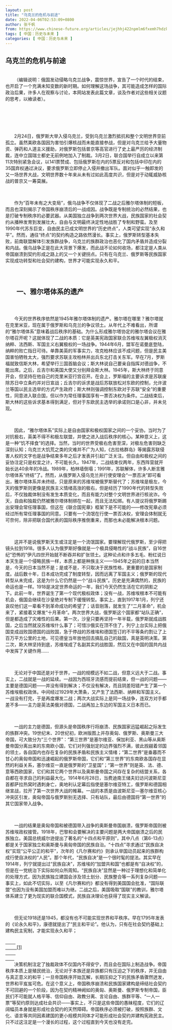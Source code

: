 ```yaml
---
layout: post
title: "乌克兰的危机与前途"
date: 2022-04-06T02:53:09+0800
author: 张千帆
from: https://www.chinese-future.org/articles/jejhhj422npmlm6fxemh7hdzk4823k
tags: [ 中国：历史与未来 ]
categories: [ 中国：历史与未来 ]
---
```


<article class="BlogItem hentry category- author- post-type-text has-categories has-comments" data-item-id="624b557a48ce7f1393a9e471" id="post-624b557a48ce7f1393a9e471">
 <h1 class="BlogItem-title" data-content-field="title">
  乌克兰的危机与前途
 </h1>
 <div class="sqs-layout sqs-grid-12 columns-12" data-layout-label="Post Body" data-type="item" data-updated-on="1649104313667" id="item-624b557a48ce7f1393a9e471">
  <div class="row sqs-row">
   <div class="col sqs-col-12 span-12">
    <div class="sqs-block html-block sqs-block-html" data-block-type="2" id="block-60bf8eeb31066e19a342">
     <div class="sqs-block-content">
      <p class="" style="white-space:pre-wrap;">
       （编辑说明：俄国发动侵略乌克兰战争，震惊世界，宣告了一个时代的结束，也开启了一个充满未知变数的新时期。如何理解这场战争，其可能造成怎样的国际政治后果，许多人在观察与讨论，本网站发表此篇文章，谈及作者对这些相关议题的思考，以飨读者）。
      </p>
      <p class="" style="white-space:pre-wrap;">
      </p>
      <p class="" style="white-space:pre-wrap;">
       2月24日，俄罗斯大举入侵乌克兰，受到乌克兰激烈抵抗和整个文明世界空前孤立。虽然美欧各国因为害怕引爆核战而未能直接参战，但是对乌克兰给予大量物资、弹药和人道主义援助，对俄罗斯包括普京等高官进行了史上最严厉的经济制裁，连中立国瑞士都史无前例地加入了制裁。3月2日，联合国举行自成立以来第11次特别紧急会议，以141票赞成、包括俄罗斯在内的5票反对和包括中印在内的35国弃权通过决议，要求俄罗斯立即停止入侵并撤出军队。面对似乎一触即发的又一场世界大战，文明世界数十年来从未有过如此高度共识，但是对于动辄威胁核战的普京又一筹莫展。
      </p>
      <p class="" style="white-space:pre-wrap;">
       作为“百年未有之大变局”，俄乌战争不仅体现了二战之后雅尔塔体制的短板，而且也深刻揭示了帝国秩序崩溃后的一战成因。战争既是专制统治的必然结果，也是打破专制秩序的必要武器。从美国独立战争到两次世界大战，民族国家的社会契约从播种发育到发展壮大，自由与文明最终决定性地战胜了专制和野蛮。及至1990年代苏东巨变，自由民主已成文明世界的“历史终点”，人类可望实现“永久和平”。然而，通往“终点”的契约构造之路依然漫长。事实上，俄罗斯转型基本失败，前南联盟解体引发族群战争，乌克兰的族群政治也恶化了国内矛盾并造成分裂和内战。俄乌战争正是在此大背景下爆发，而此战不论如何收场，都注定是人类从帝国崩溃到契约形成之路上的又一个关键拐点。只有在乌克兰、俄罗斯等民族国家实现成功转型和社会契约建构，世界才可能实现永久和平。
      </p>
      <h2 style="white-space:pre-wrap;">
       一、雅尔塔体系的遗产
      </h2>
      <p class="" style="white-space:pre-wrap;">
       今天的世界秩序依然是1945年雅尔塔体制的遗产。雅尔塔在哪里？雅尔塔就在克里米亚，现在属于俄罗斯和乌克兰的争议领土。从年代上不难看出，所谓的“雅尔塔体系”意味着战后秩序的基础。为什么形成雅尔塔协定的雅尔塔会议在雅尔塔召开呢？这就体现了二战的本质：它是英美宪政国家联合苏维埃左翼极权消灭纳粹、法西斯、军国主义右翼极权的一场战争。1944年6月，盟军在诺曼底登陆，纳粹的败亡指日可待。单靠美英的军事实力，攻克柏林应该不成问题，但是民主美国害怕牺牲太大，强烈要求苏联主攻柏林并出兵东北打击关东军。早在7月，罗斯福就致信斯大林，希望举行三国首脑会议；斯大林说自己要亲自指挥对德战争，不能出席。之后，丘吉尔和美国大使又分别拜会斯大林。1945年，斯大林终于同意开会，但坚持在他自己的克里米亚行宫召开。在会上，罗斯福的主要诉求是苏联废除苏日中立条约并对日宣战；丘吉尔的诉求是战后苏联放松对东欧的控制，允许波兰等国以民主选举的方式产生政府；斯大林则强调控制东欧对于苏联“安全”的重要性，同意进入联合国，但以作为常任理事国享有一票否决权为条件。二战结束后，斯大林的这些诉求基本得到满足，但对于东欧民主选举的承诺则口是心非，并未兑现。
      </p>
      <p class="" style="white-space:pre-wrap;">
       因此，“雅尔塔体系”实际上是自由国家和极权国家之间的一个妥协。当时为了对抗极右，英美不得不和极左联盟，并使之进入战后秩序的核心。某种意义上，这是一种“饥不择食”的选择。当然，当时的世界受极右危害至深，对极左危害则缺乏深刻认知；乌克兰大饥荒之类的灾难并不广为人知，《古拉格群岛》等揭露苏联侵害人权的文字也是战争结束多年之后才发表并引起广泛关注。但自由和极权之间的妥协注定只是权宜之计，不可能长久。1947年，二战结束仅两年，东西阵营就开始长达40余年的冷战。1989年，柏林墙倒塌；1991年，苏联解体，许多人断言雅尔塔体系“终结”了。然而，从俄罗斯入侵乌克兰并行使安理会“一票否决”即可看出，雅尔塔体系并未终结，只是原来的苏维埃被俄罗斯替代了；苏维埃是极左，今天的俄罗斯则更像是民族主义情绪高涨的极右，但是经历了1990年代的转型失败后，不仅独裁体制没有发生本质变化，而且有能力对整个文明世界进行核讹诈。今天，自由和独裁仍然被雅尔塔体制绑在一起，而且无法松绑。有人提议将俄罗斯踢出安理会常任理事国，但这在《联合国宪章》框架下是不可能的——修改宪章必须经过所有常任理事国的同意。只要有一个流氓在行使一票否决权，安理会体制就无可奈何，除非把联合国代表的国际秩序推倒重来，而那也未必能解决根本问题。
      </p>
      <p class="" style="white-space:pre-wrap;">
       这并不是说俄罗斯天生或注定是一个流氓国家。要理解现代俄罗斯，至少得把镜头拉到1918。很多人认为俄罗斯好像就是一个极具侵略性的“战斗民族”，自16世纪“恐怖的”伊凡四世开始就不断吞并和扩张领土。这种论点和许多五毛、粉红说日本天生是一个侵略民族一样，本质上都是种族主义——1945年之前的日本当然是，今天的日本当然不是；是或不是，不只取决于民族性格，更重要的是国家制度。战后数十年，日本成功完成了制度转型，因而远离了军国主义；俄罗斯的现代转型从未完成，这是为什么它仍然是一个“战斗民族”。历史是充满偶然的，民族的命运也是一样。1918是决定世界命运的一年，我们今天仍然生活在它的阴影之下。此前一年，世界诞生了第一个现代极权政体；没有一战，苏维埃根本不可能有机会，俄国会继续在沙皇绝对专制下缓慢转型。事实上，直到1917年1月，列宁还哀叹他们这一辈看不到革命成功的希望了；话音刚落，就发生了“二月革命”，机会来了，紧接着又爆发“十月革命”。两次世界大战，俄罗斯这个国家都“站队正确”，但是都造成了灾难性的后果。第一次，沙皇只要再坚持一年半载，俄罗斯就成战胜国，之后当然就没苏维埃什么事了；可惜沙俄实在顶不住了，列宁上台实际上把俄国变成战败国德国的战败国，急于停战的苏维埃和德国签订的不平等条约割让了上百万平方公里的土地，可见德皇当年放他回去搞乱自己的敌国，真是英明决策。第二次，斯大林坚持到底，苏维埃成了名副其实的战胜国，然后又在中国的国共内战中发挥了关键作用……
      </p>
      <p class="" style="white-space:pre-wrap;">
       无论对于中国还是对于世界，一战的规模远不如二战，但意义远大于二战。事实上，二战就是一战的延续。一战因为西班牙流感而提前结束，但一战的问题——主要是德国问题——并没有得到解决；不仅没有解决，而且阴差阳错产生了第一个苏维埃极权政体。中间经过1929年大萧条，又产生了法西斯、纳粹和军国主义。一战没有打完，于是再度爆发二战；两次大战实际上是同一场战争，连双方对手都差不多——主力是英法美俄对德国，二战再加上东边的军国主义日本而已。
      </p>
      <p class="" style="white-space:pre-wrap;">
       一战的主力是德国，但源头是帝国秩序行将崩溃、民族国家迅猛崛起之际发生的族群冲突。19世纪末、20世纪初，欧洲版图上并存奥匈、俄罗斯、奥斯曼三大帝国，可大致分为“三个世界”：“第三世界”是塞尔维亚、保加利亚、黑山等从奥斯曼帝国分离出来的东南欧小国，它们对列强划定的边界强烈不满，彼此觊觎着邻国的领土，各自国内也存在复杂的民族矛盾和民族主义情绪；“第二世界”是垂暮而不甘心的奥匈帝国和迅速崛起的俄罗斯帝国，它们和“第三世界”的东南欧各国存在显然的利益关系，塞尔维亚一直是俄罗斯的“卫星国”；“第一世界”则是英、法、德、意等西欧国家，它们和其它两个世界以及奥斯曼帝国之间存在复杂的结盟关系，各自都在寻求自己的利益最大化。1914年6月28日，当费迪南王储夫妇访问波斯尼亚首都萨拉热窝时遇刺身亡，奥地利认定幕后指使是塞尔维亚特工，俄罗斯和德国相继宣战，拉开了第一次世界大战的帷幕。一战的本质是由波斯尼亚—塞尔维亚核心冲突区引发，奥匈帝国与俄罗斯别无选择、只有站队，最后由德国将“第一世界”的其它国家带入战争。
      </p>
      <p class="" style="white-space:pre-wrap;">
       一战的结果是奥匈帝国和被德国带入战争的奥斯曼帝国崩溃，俄罗斯帝国则被苏维埃政权接管。1918年，巴黎和会要解决的主要问题是两大帝国崩溃之后的民族独立。美国总统威尔逊提出了著名的“十四点和平原则”，其中八点（第6-13点）都是关于国家独立和奥斯曼与奥匈帝国的民族自治。“十四点”寻求通过“民族自决权”实现“公平公正的和平”，次年的《凡尔赛和约》则承认举国动员起来的族群构成行使自决权的“人民”。那个年代，“民族自决”是一个很时髦的提法。其实早在1914年，列宁就提出过“民族自决”，苏维埃的“加盟共和国”也都是有“自决权”的，但是在一党统治下实际如何众所周知。“民族自决”显然是一种过于理想化和简单化的处理方式，因为民族独立建国会涉及领土划分、民族整合等一系列复杂问题——事实上，如此不切实际，以至《凡尔赛和约》都没有得到美国国会批准，“国际联盟”也因为没有美国加盟而难以为继。二战之后，美国吸取“国联”的教训，雅尔塔体系建立了更为现实的联合国模式，民族自决理论也获得了现实主义解读。
      </p>
      <p class="" style="white-space:pre-wrap;">
       但无论1918还是1945，都没有也不可能实现世界和平秩序。早在1795年发表的《论永久和平》，康德就提出了“民主和平论”。他认为，只有在社会契约基础上建构民主宪制，才能实现永久和平；
       <a href="applewebdata://FC67750D-EA5F-4D7A-8B60-0C7F94F0224C#_edn1" title="">
        <span style="text-decoration:underline">
         [1]
        </span>
       </a>
       决策机制注定了独裁政体不仅国内不得安宁，而且会在国际上制造战争。帝国秩序本质上是殖民统治，无论对于本族还是异族都只有压迫之下的秩序，并无自由与真正意义的和平；一旦帝国秩序开始瓦解，长期压抑之下的民族矛盾骤然迸发，世界和平岌岌可危。在这个意义上，帝国秩序崩溃和民族国家建构是缔结社会契约不可回避的一个阶段，因为在契约精神阙如的奥匈、奥斯曼、俄罗斯专制帝国，臣民们不可能就人格平等、信仰自由、政教分离、言论自由、族群平等、“一人一票”等契约原则达成社会共识——事实上，不只是这些帝国的愚昧程度，它们的辽阔幅员本身就是形成社会契约的天然障碍。帝国秩序必须被打破，按照族群、文化、语言等共同因素建国的更小规模共同体才可能形成社会契约并建构宪政民主。只不过这注定是一个漫长的过程，这个过程直到今天也没有走完。
      </p>
      <p class="" data-rte-preserve-empty="true" style="white-space:pre-wrap;">
      </p>
     </div>
    </div>
    <div class="sqs-block image-block sqs-block-image" data-block-type="5" id="block-yui_3_17_2_1_1649104315597_5238">
     <div class="sqs-block-content">
      <figure class="sqs-block-image-figure image-block-outer-wrapper image-block-v2 design-layout-card combination-animation-fade-in individual-animation-none individual-text-animation-none image-position-left" data-scrolled="" data-test="image-block-v2-outer-wrapper">
       <div class="intrinsic">
        <div class="image-inset" data-animation-override="" data-animation-role="image" data-description="">
         <div class="sqs-image-shape-container-element content-fit" style="
              position: relative;
              overflow: hidden;
              
            ">
          <noscript>
           <img alt=" - " class="sqs-image-min-height" loading="lazy" src="https://images.squarespace-cdn.com/content/v1/5e2c3a0c75846470621e0e46/03787a4f-37a1-41f5-9632-ebca50ce9ea3/Capture+d%E2%80%99%C3%A9cran+2022-04-04+%C3%A0+22.36.36.png"/>
          </noscript>
          <img alt="" class="sqs-image-min-height" data-image="https://images.squarespace-cdn.com/content/v1/5e2c3a0c75846470621e0e46/03787a4f-37a1-41f5-9632-ebca50ce9ea3/Capture+d%E2%80%99%C3%A9cran+2022-04-04+%C3%A0+22.36.36.png" data-image-dimensions="1130x746" data-image-focal-point="0.5,0.5" data-src="https://images.squarespace-cdn.com/content/v1/5e2c3a0c75846470621e0e46/03787a4f-37a1-41f5-9632-ebca50ce9ea3/Capture+d%E2%80%99%C3%A9cran+2022-04-04+%C3%A0+22.36.36.png" loading="lazy"/>
          <div class="image-overlay" style="overflow: hidden;">
          </div>
         </div>
        </div>
       </div>
      </figure>
     </div>
    </div>
    <div class="sqs-block html-block sqs-block-html" data-block-type="2" id="block-yui_3_17_2_1_1649104315597_5655">
     <div class="sqs-block-content">
      <p class="" style="white-space:pre-wrap;">
       <br/>
      </p>
      <p class="" style="white-space:pre-wrap;">
      </p>
      <p class="" style="white-space:pre-wrap;">
       再往前看，契约立国的第一个国家是美国。1776年，美国革命打响了摧毁帝国秩序的第一枪，并沿着契约政治之路相对成功地建构了第一个现代民主国家。两个多世纪以来，美国总体上实现了国内和平。但美国立宪者并非无懈可击，他们遗留下来的奴隶制造成了伤亡惨重的南北内战，并至今困扰着美国社会。到1918年，美国为首的宪政民主力量打败了德意志帝国，但是整个世界的宪政民主国家寥寥无几。二战的主要贡献不在于它建立了联合国为标志的战后国际秩序，而在于它是自由民主战胜极权专制的决定性证明。即便到1950年代，世界上自由国家的数量仍然不敌威权国家。之后“冷战”四十年，自由体制之于专制体制的优越性不断扩大，直到柏林墙再也阻挡不了人民对自由的向往。苏联和东欧阵营解体诞生了一批民主转型国家，自由政体的数量第一次超过了威权政体，宪政民主成为众望所归、不可阻挡的世界趋势。1992年，福山在发表《历史的终结》时不免乐观了一点，但是自由民主作为人类历史的终极目标已成不争的世界共识。
      </p>
      <p class="" style="white-space:pre-wrap;">
       当然，通往“历史终结”之路依然漫长。俄罗斯和中东欧等国的契约建构并不顺利，多数国家在经历短暂转型之后走了独裁专制的回头路。尤其在历史上族群冲突激烈的地方，族群之间很难形成相互尊重的社会契约，族群政治极易产生族群利益冲突和政治激化。事实上，1990年代初前南斯拉夫解体后，就在一战爆发的地方，还爆发过塞尔维亚对波斯尼亚等族群骇人听闻的种族清洗，只是在北约介入后才终止战争。俄乌战争的本质极其类似，其成因不只在于俄罗斯仍旧是一个威权帝国，而且也在于乌克兰内部俄乌两族的契约建构失败。
      </p>
      <h2 style="white-space:pre-wrap;">
       二、民族国家迷思与俄乌冲突渊源
      </h2>
      <p class="" style="white-space:pre-wrap;">
       众所周知，俄乌文化同宗同源，都属于东斯拉夫文化。历史上先有基辅罗斯，然后才有俄罗斯。13世纪，基辅遭遇蒙古人洗劫后，古罗斯人逐渐分化为大俄罗斯、小俄罗斯（乌克兰）和白俄罗斯三个支系，莫斯科取代基辅成为汇聚统一东北罗斯的中心。按想象，大小俄罗斯犹如兄弟一家，不应该有什么过节。但想象归想象，历史归历史，现实归现实；按照“远交近攻”的专制逻辑，越是近邻越容易发生战争。历史上，乌克兰和邻国波兰、俄罗斯都发生过严重的边界冲突。首先，乌克兰和波兰的宗教信仰不同；乌克兰信东正教，波兰信天主教并积极推动天主教化运动，导致波乌之间冲突不断，并把俄罗斯卷进来。1654年，乌克兰为了抗议波兰的天主教化运动，哥萨克领袖和俄罗斯签约，商请沙皇统治，东乌克兰和俄罗斯正式合并。17世纪末，叶卡捷琳娜二世和奥地利、普鲁士三次瓜分波兰，乌克兰和白俄罗斯统统归并俄罗斯统治。两次大战，乌克兰和波兰又成为德俄较劲的战场，伤亡惨重。更不幸的是，这两个不幸的民族之间也常发生相互残杀。
      </p>
      <p class="" style="white-space:pre-wrap;">
       1918年3月，急着退出一战的苏维埃和德国签约，苏联让出大片东欧领土，包括绝大部分乌克兰。哪想到命运捉弄人，9月德国战败，条约作废，德国陆续撤出所占领土。一战结束，奥匈帝国战败解体，奥地利皇帝发布敕令，让帝国境内的民族各奔前程，波兰和乌克兰之间的族群争斗和残杀从此开始。两国之间的东加利西亚（或西乌克兰）原是帝国最大的行政区，乌克兰人在农村占多数，中心城市伦贝格及其周边则是波兰人占多数。乌克兰国民议会要把东加利西亚设为一个独立国家，伦贝格市议会则决定归属波兰。11月初，乌克兰军队首先袭击了波兰东部并占领城市，双方随后发生激战。最后波兰略胜一筹，这片争议地区划归波兰管辖。历时不到一年的波乌战争本身伤亡有限，战死2500人，但乌波之间从此结下了种族仇恨，为更大规模的仇杀埋下种子。
      </p>
      <p class="" style="white-space:pre-wrap;">
       二战期间，德国占领了波兰和乌克兰，乌克兰和西乌克兰又被统一于德国控制之下。1941年，乌克兰国民组织(OUN)宣布独立，遭到纳粹镇压；之后成立“乌克兰党军”(UPA)，先后抗击纳粹、苏联和波兰，为乌克兰独立或自治而战。1943年7-8月，乌克兰国民组织为了防止战后波兰再度控制西乌克兰，先发制人对这一地区实施种族清洗，制造了“沃里尼亚惨案”。有一部电影中文名为“沃伦”(Volhynia)，描述了乌波两族之间相互仇杀和普通平民死里逃生的惊心动魄故事。1944年，苏联介入后实行族群大迁徙，要求波兰政府将波兰境内的乌克兰人遣送苏联，苏联则遣送乌克兰境内的波兰人。这是一个双方都很残酷的过程，波兰人猎杀境内的乌克兰人，乌克兰国民组织也屠杀了大量波兰人。乌克兰党军同时在苏联和波兰境内作战，保护乌克兰人不被遣送。据统计，1945-47年的波乌战争战死2.2万，大约5-10万乌克兰和波兰人丧生；至少32万乌克兰人和80万波兰人被遣送，多达150万人被迫背井离乡。现在的西乌克兰基本上清除了波兰少数族群，波兰东南部则清除了乌克兰少数族群。
       <a href="applewebdata://FC67750D-EA5F-4D7A-8B60-0C7F94F0224C#_edn2" title="">
        <span style="text-decoration:underline">
         [2]
        </span>
       </a>
      </p>
      <p class="" style="white-space:pre-wrap;">
       乌克兰和中国一样，二战结束并不等于和平，而是从外战直接转为内战。二战中，“乌克兰国民组织”领导乌克兰党军抗击纳粹。1945-47年，乌克兰继续内战，乌克兰党军转而抗击波兰和苏军侵略，大约3.5万苏军战死。内战造成乌克兰8.2万人战死，3万平民死亡。乌克兰国民组织的目标是按纳粹路线，建立乌克兰单一民族国家，其领土包括部分俄罗斯、白俄罗斯和波兰。为了得到战备和训练，乌克兰党军二战期间曾协助纳粹屠杀犹太人。
      </p>
      <p class="" style="white-space:pre-wrap;">
       普京以“去纳粹化”作为入侵乌克兰的一个借口，故意混淆了二战期间乌克兰国民组织的纳粹化倾向和今天乌克兰某些对俄族不利的文化政策。东南部不少俄族人确实认为中西部乌克兰人仍有“纳粹”倾向，甚至怀疑“乌克兰化”运动是要对俄族实施文化意义上的“种族灭绝”。实际上，乌克兰没有理由把自己和纳粹勾连在一起；只是在历史上，为了抗击苏联侵略，利用了苏德对立关系和纳粹德国的军事资源。但作为一种动员国民的意识形态资源，乌克兰的单一民族主义和纳粹种族主义确有似曾相识之处；其宗旨在于保卫主权独立和领土完整，指向则是针对具体的入侵者——苏联侵略时反苏（连带犹太人），纳粹侵略也反德。2014年克里米亚事件之后，一些民族主义者建立了准军事组织“亚速营”；虽然其创始人是新纳粹成员，组织成员也有一定比例（据其自称10-20%）的新纳粹分子，但成员构成是多元的，甚至包括犹太人，多半成员讲乌克兰俄语。当然，保家卫国打急了，也难免会诉诸一些过激措施，譬如今年3月，顿涅茨克地区的亲俄政权指控亚速营轰炸平民设施；一段亚速营制作的视频展示战士把子弹抹上猪油，准备射向来自车臣的穆斯林入侵者，但这些都和“纳粹化”没有什么关系。
      </p>
      <p class="" style="white-space:pre-wrap;">
       无论乌波大迁徙还是乌克兰“单一民族”计划，都是一战的遗产。威尔逊、列宁的“民族自决”首先不切实际，并未能按此原则重构当时的战后秩序；譬如苏德台地区的多数居民是德意志族，却因为捷克斯洛伐克在巴黎和会的强硬要求而被划归捷克，从而成为纳粹1938年兼并该地区的借口，助长了纳粹扩张领土并发动二战的野心。更重要的是，所谓的“民族自决权”还造成对“民族”概念的曲解和单一“民族国家”的迷思。这个概念本来是针对帝国殖民统治，基调是民主自决自治，但是经过概念偷换之后，“民族”和“族群”混同在一起，变成“族群民族主义”(ethnic nationalism)或索性“族群国家主义”，宣扬以族群、文化或语言划定国界并区分“敌我”，好像一个国家对应着某个单一“民族”——其实就是族群；这片土地自古以来就是属于“我们”的，“外来者”就是入侵者，“非我族类”即可赶尽杀绝。如果“民族国家”蜕变为“族群国家主义”，那么它就不仅成了纳粹主义种族清洗乃至种族灭绝的借口，而且也把乌克兰、俄罗斯、黎巴嫩、卢旺达等遍布世界各地的多族群国家推向分裂和内战。
      </p>
      <p class="" style="white-space:pre-wrap;">
       种族清洗的始作俑者是1923年确立土耳其边界的《洛桑条约》。在此之前，希腊与土耳其已签订人口交换公约，命令人口“强制性交换”，“在没有得到土耳其或希腊政府的各自授权下绝不允许返回居住。”结果造成奥斯曼境内的120万希腊东正教徒被赶到希腊，40万希腊境内的穆斯林则被赶到土耳其东部。洛桑体制确立的人口转移原则为20世纪的大规模种族清洗树立了先例：1944年，斯大林驱逐克里米亚鞑靼人、车臣人和切尔克斯穆斯林；二战后，捷克斯洛伐克、匈牙利、波兰和罗马尼亚驱逐大量德国侨民；1948年以巴分治，大量阿拉伯人从以色列出走；1967年中东战争之后，大量犹太人被迫离开阿拉伯国家，超过50万犹太人、基督徒和阿拉伯穆斯林背井离乡，巴格达一度繁荣昌盛的犹太人社区几乎归零；1975年开始长达15年的黎巴嫩内战，超过百万居民被迫离开自己的家园；1989年，保加利亚驱逐土耳其穆斯林；1994年，亚美尼亚清洗阿塞拜疆穆斯林，前南斯拉夫解体后也发生了大规模战争和种族清洗……遗憾的是，尽管历史上产生了巨大危害，洛桑原则的影响一直延续至今并仍然贻害无穷。
      </p>
      <p class="" style="white-space:pre-wrap;">
       这次俄乌战争中，唯一令人欣慰的是波兰对乌克兰勇敢地伸出友谊之手并给予关键援助，表明两族的历史恩怨已经翻篇，波乌关系自转型后已得到实质性改善。这也验证了康德的“民主和平论”。虽然波乌两国的民主转型都不算顺利，原来领先东欧的波兰也有走向民粹集权的趋势，但是两国政府都有一定的民意基础；“沃里尼亚惨案”过去近80年，本来就饱受德、俄强邻欺压的两个小族实在没有必要再相互迫害，而是要团结互保并加入世界文明大家庭。只有在国内巩固民主、在国际扩大社会契约的范围，世界和平才能得到可靠保障。
      </p>
      <p class="" style="white-space:pre-wrap;">
       对于乌克兰这样的多族群国家而言，契约建构的最大障碍正是克服“民族国家”迷思。两次大战及其形成的国际秩序下发生的大小战争表明，“民族国家”概念出了大问题。在现代世界，任何有点规模的国家几乎都是多族群国家，只是族群多少而已，根本不可能是单族群国家。如果族群之间不能互相尊重、平等对待，尤其是如果国家本身不能“一碗水端平”，厚此薄彼、歧视弱小族群，那么必然会产生仇恨甚至酿成战争。这样的“国家”只能打引号，因为它违背了建立国家的“初心”，不仅没有带来和平与文明，反而人为制造矛盾、仇恨与纷争。一个正当的国家必须建立在社会契约基础上，而多族群国家最重要的契约就是族群平等契约：族群之间互尊互信，国家首先要平等保护不同族群的基本权利，千万不能成为相互歧视和迫害的工具。
      </p>
      <p class="" style="white-space:pre-wrap;">
       对于历史上族群积怨颇深、“深度分裂”的转型国家，这一点却不容易做到。这是因为所谓“国家”是由具体的人构成的，而任何人都是带有族群、文化、语言身份的，因而很难避免“身份政治”。身份政治有赢家、有输家，民主政治是多数主义政治；弱小族群不仅往往是输家，而且会一直输、看不到头，“民主”反而成了扼在他们脖子的枷锁。这样的“国家”对于他们来说是纯粹的伤害，因而很自然诉诸独立建国。这边要独、那边不让独，内战就打起来了……
      </p>
      <p class="" style="white-space:pre-wrap;">
       这就是乌克兰内战的实质，至少部分实质——俄罗斯的压力和挑衅自然也是重要的，但外因毕竟要通过内因发生作用。对于乌克兰这样主要由乌俄两大族构成、乌族占人口绝对优势的国家，俄族的语言文化等基本权利能否受到可靠保护？乌族占多数的议会会不会通过歧视俄族的立法？乌族法官能否保持公正中立，依法处理两族纠纷？诸如此类的问题每天都在考验着乌克兰。1990年代独立之初，乌克兰基本上经受了考验，但是身份政治慢慢渗透进来；2014年，危机终于爆发了。
      </p>
      <h2 style="white-space:pre-wrap;">
       三、契约构造的失败
      </h2>
      <p class="" style="white-space:pre-wrap;">
       先看一下乌克兰的人口分布大致情况。在这个总人口近4400万的国家，乌克兰族占77.8%，俄罗斯族占17.3%。然而，在语言文化上，二者更为接近，俄语甚至占优，因为部分乌族以俄语为偏好，因而俄罗斯语群的人数占了55%之多，乌克兰语群仅占40%。
       <a href="applewebdata://FC67750D-EA5F-4D7A-8B60-0C7F94F0224C#_edn3" title="">
        <span style="text-decoration:underline">
         [3]
        </span>
       </a>
       除了克里米亚之外，乌族在各地人口都有过半优势。俄族人口在东南部占二到四成，顿涅斯克和卢甘斯克的俄族人口比例近45%，而俄语使用率则高达七成。
       <a href="applewebdata://FC67750D-EA5F-4D7A-8B60-0C7F94F0224C#_edn4" title="">
        <span style="text-decoration:underline">
         [4]
        </span>
       </a>
       然而，就在这么一个俄乌文化水乳交融的民族，语言权成了族群政治斗争的风向标；族群构成更是乌克兰的断层线，东进还是西进、亲俄还是亲欧成了两种命运、两种归属、非此即彼的选择，不断撕裂着乌克兰。
      </p>
      <p class="" style="white-space:pre-wrap;">
       但乌克兰不是没有过机会。1991年苏联解体，乌克兰和其它加盟成员国纷纷选择脱离俄罗斯并独立建国。12月独立公投，乌克兰开局不错。在所有24个省、2个特别市以及克里米亚，独立选项均达到过半数支持，连俄族人口占60%的克里米亚都有54%支持独立，在全乌克兰的总支持率更是高达90.3%，可见独立并共同建国是俄乌两族的广泛共识。独立之初，主要政治领袖都强调“乌克兰是各民族的乌克兰”，而不只是乌克兰人的乌克兰。第一任总统克拉夫丘克获得61.6%的高支持率当选，可见也得到了乌俄两个族群的拥护。1994-2005年，继任库奇马连任两届总统；他坚持务实的经济改革路线，在欧俄之间维持等距外交。在此期间，无论对内对外，乌克兰社会似乎都相安无事。1994年公投，乌克兰确立了俄语在全国第二官方语言的地位；1997年，俄乌两国签约，允许黑海舰队在克里米亚驻扎20年，换取廉价天然气。无论是两国还是国内两族，俄乌关系都显得十分融洽。
      </p>
      <p class="" style="white-space:pre-wrap;">
       然而，表面的统一掩盖了内部的分层。在俄族聚居的乌克兰东南部，经济收入、都市化和教育程度都比乌族更好，地区发展不平衡很容易产生政治裂痕。事实上，由于经济困难和族群关系紧张等原因，独立仅两年之后，1993年支持独立的比例已不足47%，
       <a href="applewebdata://FC67750D-EA5F-4D7A-8B60-0C7F94F0224C#_edn5" title="">
        <span style="text-decoration:underline">
         [5]
        </span>
       </a>
       说明内部裂痕已经产生，不少东南部俄族人后悔当初没有选择和俄罗斯在一起。另外，不尊重地方自治等人为因素也恶化了族群关系。1995年3月，乌克兰秘密警察对克里米亚总统梅斯科夫不满，竟直接将其解职。1998年，库奇马总统大力打击半岛的犯罪团伙。这些措施都在某种程度上削弱了克里米亚的地方自治。
       <a href="applewebdata://FC67750D-EA5F-4D7A-8B60-0C7F94F0224C#_edn6" title="">
        <span style="text-decoration:underline">
         [6]
        </span>
       </a>
       同时，克里米亚领袖也不善待当地的少数族群。1990年代初，大量鞑靼穆斯林迁移回到克里米亚，并一度怀疑克里米亚的地方自治会损害他们的自主权。但是总的来说，这些都不算不可补救的大事。克里米亚的自治权得到了宪法肯定，而对鞑靼人的政治权利保护则打消了他们对克里米亚自治的顾虑。1994年，在98席克里米亚议会中，鞑靼穆斯林占了14席。1996年，克里米亚获得了制定新宪法的机会，并于两年后再度修改。新宪法规定，涉及半岛的边界争议由公投决定，克里米亚有了自己的国旗、国歌、国徽，俄语和鞑靼语的地位也受到保障。
      </p>
      <p class="" style="white-space:pre-wrap;">
       尽管如此，乌克兰族群冲突还是在语言等问题上爆发出来。独立以来，俄乌两族在民族认同和语言文化上一直存在分歧。以俄族为主的东斯拉夫民族主义认为，俄乌同属于东斯拉夫民族，反对人为的民族分裂，也反对将“次等”的乌克兰语作为国语。乌族则致力于乌克兰文化的传播推广，并通过国语认定实现国家的“乌克兰化”。1996年宪法将乌语确立为唯一的国家语言，可被视为“乌克兰化”最大的制度性进展。宪法第10条规定，乌克兰语是国语，国家保证乌语在乌全境“一切社会生活领域的全面发展和运行”。在某种意义上，乌语国家化可被视为宪法层次上的族群政治。虽然宪法并没有排斥其它语言，而是保障俄语等其它语言的“自由发展、使用和保护”，但作为“国语”的乌语和俄语等其它语言的不同法律地位仍然成为恶化族群政治的由头。
      </p>
      <p class="" style="white-space:pre-wrap;">
       族群政治的裂痕首次公开出现在2004-05年总统大选。从此之后，乌克兰不论谁做总统都走族群路线；内政外交非东即西，不是亲俄就是亲欧，明显的族群偏向造成政治极化愈演愈烈。2004年11月，亚努科维奇险胜尤先科，却因选举舞弊引发“橙色革命”；第二轮重新投票，尤先科胜出。“橙色革命”无疑是民主政治的胜利，“颜色革命”从此也成为转型国家深化民主的标志性事件。但从事后看，这次“革命”是乌克兰东西政治从竞争走向决裂的开端。如果尤先科代表的是中西部的“亲欧派”，那么出身俄族的亚努科维奇显然是代表东南部的“亲俄派”。后者是1997年成立的“地区党”推出的候选人，主要诉求是捍卫俄族及俄语权利。虽然亚氏选举舞弊是普遍认定的事实，东南部无话可说，但对于许多俄族人来说，如此方式的政治失败不啻是一次族群羞辱；他们不会善罢甘休，而是会加强政治动员一雪前耻。事实上，地区党2004年已经显示出相当的实力。随着尤先科的政策失误和政治失势，他们的机会很快就来了。
      </p>
      <p class="" style="white-space:pre-wrap;">
       2010年2月，亚努科维奇险胜前总理季莫申科当选总统。当选仅一周，亚努科维奇就访问欧盟总部，承诺将延续之前加入欧盟的政策大方向；但紧接着，他又访问莫斯科，获得250亿美元贷款，并决定俄海军基地于2017年到期后再续租25年。这种“脚踏两只船”的平衡政策似乎比较明智，没有引起什么政治抗议。2012年，地区党赢得185个议席，成为国会最大党。既然地区党执政，就要推行有利于俄族的政策，提高俄语的法律地位。议会改选后，亚努科维奇即通过《国家语言政策基本法》，赋予少数族群适用“地方语言”的权利；只要特定行政区内少数族群人口超过10%，即可允许在学校、法庭等政府机构使用地方语言。
       <a href="applewebdata://FC67750D-EA5F-4D7A-8B60-0C7F94F0224C#_edn7" title="">
        <span style="text-decoration:underline">
         [7]
        </span>
       </a>
       这些措施也没有引起中西部亲欧派的抗议。事实上，乌克兰与欧盟已经商定于2013年11月签署自由贸易协定。亚努科维奇还督促议会通过法律，使乌克兰在选举、司法等方面达到欧盟要求。
      </p>
      <p class="" style="white-space:pre-wrap;">
       正在这个当口，发生了决定性的变化。俄罗斯将乌克兰入欧的举动视为针对自己的“贸易战”，乌克兰在欧盟和俄罗斯主导的“关税同盟”之间只能二选一。来自外部的压力将乌克兰分为亲欧与亲俄两派，中西部和东南部的民意选择明显不同。2013年11月，在俄罗斯的压力下，亚努科维奇和地区党主导的议会一改亲欧路线，中止和欧盟签署自由贸易协议，引发了基辅等全国各大城市的“亲欧示威运动”(Euromaidan)。这一“西退东进”决定背叛了众多西部人的预期，立即造成大规模抗议和暴乱。亚氏一度作出让步，提出让内阁总辞，但反对派仍然坚持乌克兰必须与欧盟而非俄罗斯加强关系，并要求亚氏下台。亚氏颁布新法，禁止几乎一切形式的抗议活动，结果激起更大民愤。2014年2月，警方与民众冲突升级，造成100多人丧生。亚努科维奇不得不弃职逃亡，议会则通过表决“罢免”了总统，但不少东南部议员被排除在外。亚氏逃亡后似乎众叛亲离，甚至被地区党开除党籍，地区党的影响一落千丈。但俄族政治失败意味着“体制内”路线走到了头，剩下只有“体制外”路线——分裂出走。
      </p>
      <p class="" style="white-space:pre-wrap;">
       早在2012年，俄族占人口近60%的克里米亚即决定于2014年5月举行独立公投；发生“亲欧示威运动”之后，新上任的当地领导人将公投提前至3月。大规模亲欧派抗议早已引起克里姆林宫的关注，未佩戴徽章的俄罗斯特种兵占领了克里米亚议会和市政大厅。在俄军干预下，克里米亚政府宣称独立提案获得近97%的支持。虽然独立地位从未受到国际承认，克里米亚独立鼓舞了顿巴斯地区的独立运动。俄族占相当比例的东南部城市纷纷效仿，顿涅斯克和卢甘斯克爆发了两族民众的街头冲突。俄罗斯则在乌克兰边境陈兵4万“演习”，遭到西方的抗议和制裁。4月初，亲俄派占领顿涅斯克行政大楼和卢甘斯克安全部门大楼，各自宣布成立“人民共和国”，和前来阻止的乌克兰国民卫队发生冲突，并迅速演变为内战。
      </p>
      <p class="" style="white-space:pre-wrap;">
       2014年6月，独立商人波罗申科当选总统，立即与各方和谈，但局势仍在恶化。7月17日，在一片乱象之中，俄族民兵用火箭筒击中了马航班机，造成近300人死亡。乌克兰内战造成至少1000人战死，上万人遭杀害。在国内安全遭遇严重危机之际，波罗申科请求美国带头考虑将乌克兰吸收成为和澳大利亚与以色列类似的“非北约主要盟友”；普京立即认定这是针对俄罗斯的敌意，并称他不会允许在俄罗斯发生“颜色革命”。
       <a href="applewebdata://FC67750D-EA5F-4D7A-8B60-0C7F94F0224C#_edn8" title="">
        <span style="text-decoration:underline">
         [8]
        </span>
       </a>
       <a href="applewebdata://FC67750D-EA5F-4D7A-8B60-0C7F94F0224C#_edn9" title="">
        <span style="text-decoration:underline">
         [9]
        </span>
       </a>
       9月，冲突双方终于在明斯克签订停火协议；顿涅茨克和卢甘斯克放弃独立诉求，乌克兰政府则承诺推进中央放权和扩大地方自主权的宪法改革。次年2月，乌克兰和俄罗斯、德国、法国代表签订《新明斯克协议》，落实全面停火的一系列具体措施。即便如此，乌东地区亲俄派民兵和政府军一直冲突不断。
      </p>
      <p class="" style="white-space:pre-wrap;">
       波罗申科总统上台后，扭转了亚努科维奇执政期间通过的俄族与俄语保护政策，并加速向欧盟和北约靠拢。事实上，亚氏一倒台，乌克兰议会就出现了废除语言法的提案。2014年12月，议会通过了总统提交的放弃不结盟地位法案。2019年2月，议会通过宪法修正案，将乌克兰加入北约和欧盟作为战略目标写入宪法。修改后的序言称，修宪是为了“确定乌克兰人民欧洲身份……的不可逆转性”；第85、102、116条增加了“乌克兰加入欧盟和北约战略方针”的字眼，且总统就是实现这一方针的“担保人”。4月，乌克兰议会通过《关于确保乌克兰语作为国家语言运作的法律》，同时为了回应联合国对此表达的担忧，要求内阁次年向议会提交保护少数民族权利的法律草案。
       <a href="applewebdata://FC67750D-EA5F-4D7A-8B60-0C7F94F0224C#_edn10" title="">
        <span style="text-decoration:underline">
         [10]
        </span>
       </a>
       但截至俄罗斯大军开进乌克兰之际，这部法律仍未成型。
      </p>
      <p class="" style="white-space:pre-wrap;">
       从2004年的“橙色革命”到2014年的“亲欧示威”、克里米亚公投和乌东内战，乌克兰局势的恶化令人始料未及。短短十年，原本统一的国家就出现了难以愈合的裂痕。2014年事件有点像1860年美国总统大选，林肯当选破灭了南方奴隶主通过联邦政治保护奴隶制的幻想，直接触发了南方脱离联邦宣言和紧接着的南北内战。亚努科维奇“西退东进”和镇压措施确实不得人心，但是议会对他的“弹劾”程序也不乏争议，而他的下台流亡使东南部的俄族群体看不到政治出路，独立成了唯一的选择，乌克兰从此走上东西分裂与内战的不归路。然而，乌克兰和150年前的美国面临的选择毕竟是本质不同的。如果说扩大奴隶制是北方不能接受的道德底线，俄族争取俄语地位似乎并不过分，亲欧与亲俄也不是水火不容、非此即彼的两难选择，亚努科维奇就曾尝试在欧俄之间搞平衡。当然，最后俄罗斯因素发挥了直接影响，来自普京的压力促使亚氏弃欧亲俄，进而促发了亲俄派抗议和东南部分裂，但是俗话说，“苍蝇不叮无缝的蛋”，正是乌克兰国内的族群矛盾使俄罗斯有可乘之机。如果俄乌两族能够相互尊重，尤其是人数总体占优的乌族能更多照顾俄族等少数族群的基本利益，不要那么急切地推行“乌克兰化”，那么结果或许有所不同。
      </p>
      <p class="" style="white-space:pre-wrap;">
       这么说有点“马后炮”，但不能不问的是，乌克兰自身能否做得更好？事实上，这个问题没有也不会过时。不论俄乌战争最后如何收场，乌克兰能否留住克里米亚和顿巴斯，乌克兰、顿巴斯、克里米亚都将在地理上继续存在。即便分裂得很彻底，甚至发生类似1930年代的种族清洗，乌克兰境内仍然会有俄族人，就和顿巴斯境内会有乌族人一样；俄乌两族或任何不同族群如何相处，仍然是一个问题——一个关系战争与和平、分裂与统一的大问题。
      </p>
      <h2 style="white-space:pre-wrap;">
       四、族群政治的陷阱
      </h2>
      <p class="" style="white-space:pre-wrap;">
       对于历史积怨颇深的乌俄两族来说，改善族群关系说起来容易做起来难。首先，族群关系和转型政治相互影响，形成了一对死结：不成熟的民主政治很容易诉诸族群身份，而族群身份政治化只能恶化民主政治的质量。其次，加上俄罗斯这个外部因素，远离族群政治更难。即使不考虑俄罗斯本身的地缘政治影响和历史上不断的扩张冲突，乌克兰国内的乌族也会不断感受到乌克兰文化面临的威胁，俄族则自恃有同族的强邻撑腰而不愿妥协，甚至在日常政治中以脱离为要挟。最后，乌克兰的半总统制宪法设计本身也加剧了“胜者通吃”倾向，不利于两族和平共治。
      </p>
      <p class="" style="white-space:pre-wrap;">
       首先，传统威权政治多为家族政治，而族群本质上就是一种扩大化的家族血缘关系，族群政治其实就是家族政治的扩大版。威权统治会产生历史包袱，即便民主转型之后也未必能够甩掉，而威权统治的延续会加剧国内族群分裂和政治极化。因此，有人提出了“族群裙带主义”概念——一个扩大版的“一人得道，鸡犬升天”：某个族群领袖当选国家领导人，会用国家利益在自己的族群内部分赃，譬如在本族内分配公职或商业机会，以锁定族人对自己的政治支持。
       <a href="applewebdata://FC67750D-EA5F-4D7A-8B60-0C7F94F0224C#_edn11" title="">
        <span style="text-decoration:underline">
         [11]
        </span>
       </a>
       这种做法无疑会加剧族群争斗和政治极化，各方都会为了赤裸裸的直接利益进行无底线的政治夺权。其次，对于解体的前苏联和前南斯拉夫来说，这种“族群裙带关系”会产生国界溢出效应，从而进一步加剧国内族群政治的极化，甚至闹到独立和内战的地步。1990年代，塞尔维亚之所以入侵波斯尼亚与克罗地亚，理由是为了保护这些地方的塞族；俄罗斯出兵格鲁吉亚、克里米亚、顿巴斯的逻辑如出一辙，至少公开的理由是为了“保护”当地的俄族利益。
       <a href="applewebdata://FC67750D-EA5F-4D7A-8B60-0C7F94F0224C#_edn12" title="">
        <span style="text-decoration:underline">
         [12]
        </span>
       </a>
       只是在俄罗斯入侵的威胁面前，乌克兰国内的俄族无疑成了“乌奸”、“带路党”，俄乌两族怎么还可能和平相处呢？
      </p>
      <p class="" style="white-space:pre-wrap;">
       作为发展中的转型国家，乌克兰的经济腐败和裙带关系一直相当严重；不同族群之间缺乏互信，政府没有正当性和公信力可言，“族群裙带主义”成了不同族群共同预期的常态。不论是乌族还是俄族，乌克兰政客都喜欢搬弄族群是非，用以掩盖其腐败、无能和政策失败。2014年，俄族出身的总统亚努科维奇接受俄罗斯250亿美金援助，却抵制“西进”靠拢欧盟，引发亲欧派大规模抗议，之后克里米亚和顿巴斯地区更是爆发了内战。代表少数俄族的政治领袖采取和多数乌族利益背道而驰的“东进”政策，无疑对俄乌族群仇恨火上浇油。反过来，乌族政客的族群政治套路也如出一辙。亚努科维奇下台后，新上台的波罗申科表面上是“独立”商人出身，但实际上在执政期间推翻了许多亚氏在台上通过的保护俄族利益的政策。2019年更是通过修宪将加入北约写进宪法，直接刺激了普京的神经。同年还通过了赋予乌语“独尊”地位的法律，无疑会进一步伤害顿巴斯等地俄族人的感情，更坚定了他们只有独立才能维护语言文化等基本权利的信念。这些高调举措其实并无太大实质意义，1996年宪法也已赋予乌语的“国语”地位。波罗申科之所以这么做，就是为了赢得亲欧派民众的更多选票，扭转其民意支持率不断下滑的颓势，以利在同年的总统大选中连任，却完全不顾俄乌族群关系继续恶化的现实。没想到选举输给泽连斯基的“人民公仆党”不说，还为俄罗斯的大举入侵制造口实。
      </p>
      <p class="" style="white-space:pre-wrap;">
       最后，总统制宪法很可能加剧了族群紧张关系，因为总统制是最大的“胜者通吃”——全国只能选出一个总统，不是乌族就是俄族，而总统掌握着非同小可的权力，于是变成“兵家必争”之权。1990年代苏东转型，不仅俄罗斯、东欧与中亚诸国需要设计宪法，冷战结束意味着美欧无意再扶持拉美和非洲等威权政体，因而这些国家也面临政治转型和宪法权力结构的重新设计。以林茨、利普哈特、阿克曼等代表的政治或宪法学者提出了“总统制的危机”命题，认为总统制造成了拉美和非洲等诸多民主转型国家的政权崩溃。事实上，即便在世界上最成熟的民主和第一个总统制国家美国，2020年大选也主要因为“胜者通吃”而陷入了一场旷日持久的风波，甚至发生暴力冲击国会事件。如果民主共和两党选民都放不下自己的总统败选，那么俄乌两族就更输不起了。2004-05年，亚努科维奇的大选舞弊就已说明问题。可惜的是，俄罗斯、乌克兰等这个时期的多数转型国家都采用了总统制而非议会制。换成议会制，个别议员的选举舞弊改变不了议会多数构成的大局，大规模舞弊则很容易被揭穿；因此，乌俄两族可能会更安心稳定发展自己的议会力量，或许甚至能按议席比例组成联合内阁，而不是任由亚努科维奇或波罗申科这样的总统为了短期政治利益铤而走险。
      </p>
      <p class="" style="white-space:pre-wrap;">
       当然，乌克兰1996年宪法并非完全是总统制，而是总统—内阁并存的“半总统制”，向议会负责的内阁或对总统权力有所约束。然而，半总统制的典范法国第五共和也只是在总统和众议院多数分属不同党派的例外情况下才发挥作用；在多数情况下，总统和议会多数同党——事实上，总统就是多数党领袖，议会和内阁对总统的制衡作用自然无从发挥。相比之下，乌克兰的半总统制几乎总是以总统为主导，甚至可以说是一种“超总统制”。宪法第106条规定，总统提名总理等人选；第113条规定，内阁向总统和议会负责，受议会控制监督。需要注意的是，乌克兰内阁确实是双向责任制，同时向总统和议会多数负责；问题是宪法并未规定内阁可以通过副署法令等制度实质性约束总统的权力，因而几乎完全是总统的副手。如果总统和议会多数属于不同党派，那么总统对内阁和政策选择可能还有所顾忌，但是这种现象只在尤先科任总统时出现过。2006年3月举行议会选举，地区党陡增150个议席，成为议会第一大党，亚努科维奇任总理，与政敌尤先科总统互为犄角。短短一年之后，尤先科即以解决乌克兰“政治危机”为由宣布解散议会、提前大选。2007年10月再次议会选举，亚努科维奇的地区党赢得175席，仍为议会第一大党；并和共产党结盟，获得2/3多数席位。
      </p>
      <p class="" style="white-space:pre-wrap;">
       2010年之后，每一届总统和议会多数党派都高度一致，议会和内阁无从约束总统权力。2012年议会选举，地区党一度获得30%议席，为议会最大党，自然不会控制自己推出的亚努科维奇总统行使权力。2014年危机之后，亚氏倒台，商人波罗申科赢得总统选举，又宣布原法定于2017年举行的议会选举提前到当年10月举行，但处于战乱中的克里米亚12席、顿涅茨克9席、卢甘斯克6席无法参与选举。结果选出的423席中，波罗申科的“欧洲团结”赢得132席，强硬反俄派“人民阵线”赢得82席，亲俄派“反对派联盟”仅获得29票，议会呈现出压倒性亲欧派优势。2019年5月的议会选举同样排除了上述三地区的议席，亲俄派无从发挥政治影响力。在选出的424名议员中，泽连斯基作为主席的“人民公仆党”获得254席，已占议会绝对多数，不会对自己的总统产生任何政治压力。加上其它亲欧派小党，亲欧派占据议会的压倒性多数。2014年成立的亲俄派“反对平台”则只有44席，难以发挥实质性影响。在这样的政治格局下，总统作为议会多数党的领袖领导议会决策，自然得不到议会有效制衡。
      </p>
      <p class="" style="white-space:pre-wrap;">
       恰好相反，乌克兰的“半总统制”使总统有权随意解散议会，却得不到议会制衡——在这个意义上，“半总统制”下的乌克兰总统比纯总统制下的美国总统权力大得多，实际上已接近“超总统制”。宪法第111条规定，如果总统叛国或犯有其它罪行，议会成员多数可启动弹劾，但启动程序复杂、认定标准很高。特别检察官和调查官需要组成调查小组，经议会2/3成员多数确认指控，再移交宪政法院的核验程序和最高法院确定犯罪之后，才能由议会3/4成员多数撤销其职务。这是一个要求极高、难度极大的标准，显然不利于议会控制违法总统滥用权力。也难怪亚努科维奇不服议会2014年对他的“罢免”——就在他逃亡一天之后，议会就走完第111条规定的全套程序，显然是不可能的。事实上，这也体现出总统制的尴尬：在议会制国家，这么不得人心的总理早就失去多数信任，被罢免下台不会引发任何争议；但是在总统制，直选产生的总统不能适用议会不信任表决程序，弹劾程序又需要超多数批准，在日常政治中很难实现，因而在现实中往往发挥不出作用。美国建国两百多年来，虽然不得人心的总统不止一个两个，但至今没有一位总统受到国会两院成功弹劾，也很说明问题。
      </p>
      <p class="" style="white-space:pre-wrap;">
       乌克兰总统不仅很难被议会通过宪法程序弹劾，而且有权解散议会。乌克兰议会本来任期5年，但宪法第90条规定，只要符合某些条件，总统在和正副议长及党团领袖“磋商”即后可解散议会。如果总统所属的政党在议会一党独大，那么这些条件在议会党员配合下不难满足。尤先科在议会选举产生仅一年后就能解散议会并提前大选，当时他自己的政党“我们的乌克兰”甚至不是议会多数党，可见解散议会是相当随便的。2014年，乌克兰议会刚选举成立2年，总统波罗申科一上台又宣布解散并提前3年重新选举，让自己的政党成为议会最大党。议会是民主的首要权力机构，总统随意解散议会显然是对民主代议制的践踏，而授予总统破坏民主的非常权力无疑是宪法制度设计的败笔。乌克兰宪法的另一个败笔是不尊重地方民主自治，不利于在俄族占优的乌东地区收拢人心。宪法第118条规定，地方行政长官由内阁提名、总统任命，向总统、内阁、上一级领导负责，受上一级领导控制。虽然地方议会2/3成员可对地方首长表示不信任，但是超多数责任制也和总统弹劾一样难以实际运行。虽然克里米亚曾被赋予“共和国”的自治待遇，但《明斯克协议》之前乌东地区并无同样的自治保障。
      </p>
      <p class="" style="white-space:pre-wrap;">
       总统一权独大和议会不能正常运行阻碍了乌克兰的民主发展，一个突出表现就是政党体制不稳定。政党无疑是现代民主的引擎，成熟的民主必然以稳定的政党体制为基础。但乌克兰的政党往往是以某个政治人物为中心，并随着政治人物的去留而大起大落。2002年3月议会选举，代表中西部利益的“我们的乌克兰”选举联盟获得112个议席，为议会第一大党。2005年，该党总统候选人尤先科在重新大选中获得52%的选票。但就在次年的议会选举，“我们的乌克兰”只得81个席位，下滑到议会第三大党；同年，亚努科维奇的地区党和总理季莫申科的“祖国联盟”分别大涨150和102席，成为议会第一与第二大党。2010年，尤先科下台；两年后再次议会选举，他的政党几近消失。代表东南部的地区党自2006年议会选举之后一直是最大党，但是经历2014年重大变故和亚努科维奇逃亡之后一蹶不振。同年，波罗申科的“欧洲团结”跃升为议会第一大党，但是到他2019年下台的时候，“欧洲团结”的议席竟然从138下跌到25席，和前总理季莫申科的“祖国联盟”一样；后者自2006年之后一直是议会第二大党，但是也在2014年议会选举中失去82席之多。
      </p>
      <p class="" style="white-space:pre-wrap;">
       乌克兰政党力量随着政治人物的命运而大起大落，呈现出一片混乱的景象。总统主导的乌克兰内外政策不仅缺乏连续性和稳定性，而且也加剧了俄乌两族的恶性竞争。2013年末从欧俄平衡向“退欧入俄”的突然政治转向既有亚努科维奇的个人因素，也起因于亲欧派政党力量过于分散，不足以形成合力制衡地区党代表的亲俄派及其总统专断权力。从选民人数上，中西部亲欧派总体占优。因此，如果政党结构更加稳定、政党分布局限于两三个大党，那么无论是亲欧派还是亲俄派都能形成稳定的议会政治力量，足以制衡对方的极端任性，至少不至于让欧俄之间激进摇摆的政策激化族群矛盾和俄乌关系。
      </p>
      <h2 style="white-space:pre-wrap;">
       五、乌克兰的前途
      </h2>
      <p class="" style="white-space:pre-wrap;">
       在2022年2月22日这个比较“二”的日子，当普京宣布承认乌东两个“共和国”的独立地位并决定全面入侵乌克兰的时候，他确实开启了世界百年未遇之大变局。终结二战的雅尔塔体系是自由与极权为了对抗纳粹毁灭性疯狂而形成的临时妥协，注定不可能永久持续下去；虽然苏联解体，但俄罗斯的政体性质并未发生根本变化。当今文明世界遇到的难题是，雅尔塔之后怎么办？如果安理会“五常”之一要破坏国际秩序、侵略其它国家，那么建立在雅尔塔体系之上的联合国制度就已经停摆了。在这种情况下，只有“世界警察”及其盟友单方面采取行动，才能保护国际文明秩序。西方国家在普京核讹诈面前表现出来的“绥靖”意味着，它们似乎还没有拿定主意怎么对付这个核弹武装起来的流氓，更没有下定决心重构国际秩序——第三次世界大战是危言耸听，要有战争的话也是整个世界对孤独的俄罗斯，但毕竟谁也不愿意面对地球遭到“核平”的风险，哪怕它只是独裁者的虚晃一枪。或许，也不具备重构国际秩序的政治条件——哪个名副其实的“国际”秩序能排除首屈一指的地理或人口大国呢？国际和平秩序是建立在文明国家之间的和平契约基础上，而前提是每个国家自己是建立在社会契约之上的文明国家。
      </p>
      <p class="" style="white-space:pre-wrap;">
       克里米亚、顿涅茨克和卢甘斯克的“独立”及乌克兰内战表明，雅尔塔体系也远未解决触发一战的诱因——族群国家主义。二战之后，非洲国家纷纷独立，但是几乎悉数迅速陷入独裁体制，其独裁程度比殖民地时期有过之无不及，尼日利亚、卢旺达、乌干达、扎伊尔、科特迪瓦等多族群国家都曾陷入残酷的种族仇杀。南斯拉夫解体后，塞尔维亚、波斯尼亚、克罗地亚似乎一夜之间回到了一战前，独立、内战、种族灭绝接踵而至。这一次没有引发世界大战，因为苏联已经解体，俄罗斯正在转型中；幸运而非偶然的是，所谓的“单极世界”是一个由自由民主国家主导的世界，北约的干预成功解决了前南遗留的问题。可惜，俄罗斯的转型并不成功；尤其是经过普京20余年执政之后，它早已蜕变为独裁腐败的威权体制，而世界似乎又回到了两极状态下的“新冷战”。虽然前苏联的荣光不再，俄罗斯依然是第二军事大国，其拥有的核弹头足以威胁世界和平，而文明世界除了经济制裁之外似乎并无良方。
      </p>
      <p class="" style="white-space:pre-wrap;">
       今天的世界仍未超越康德的“民主和平论”。自百年前专制帝国秩序崩解至今，自由民主的国际秩序并未真正形成，世界仍然在主要致力于各国内部的局部性改良。二战和苏东剧变确立了自由民主体制的绝对优势，并对各转型国家产生了强大的辐射效应，但是各国转型之路还得靠自己走完。只有各国内部对自由、民主、法治的政治自然法则形成社会契约，才能实现国内和国际和平。苏联解体30年，俄罗斯转型基本失败，周期性选举和任期限制形同虚设，俄罗斯社会完全无法约束普京个人的恣意妄为，侵略乌克兰几乎是普京一人拍板的战争。独立后30年中，乌克兰亦未形成自由民主社会契约；相反，乌俄两大族群的身份政治愈演愈烈，亲欧与亲俄两派逐渐变成水火不容的东西两大阵营，不断撕裂乌克兰，直到2014年克里米亚独立和乌东内战。可以预见的是，族群政治问题如果得不到解决，今后还会像以前一样继续撕裂乌克兰。
      </p>
      <p class="" style="white-space:pre-wrap;">
       无论以何种方式，俄乌之战终将收场，世界秩序的改造将始于两国内部文明秩序的重建。无论克里米亚和顿巴斯归属如何，斯土斯民都将继续存在，并和以前一样继续面临族群问题。事实上，即便顿巴斯“独立”出来，也无助于解决乌克兰和顿巴斯自身的族群问题。乌克兰中西部仍有一定比例的俄族，顿巴斯也有相当数量的乌族；不论在哪里，如果两族仍然不能相互尊重、和平相处，各自仍然要以“单一民族”模式建构“自己”的国家，那么这些国家仍然不会太平——这些所谓的“国家”甚至要打上引号，因为“单一民族国家”的思维定式与社会契约背道而驰，而没有社会契约，一个正当国家所必备的政治基础并不存在。要实现永久和平，乌克兰、顿巴斯、克里米亚或任何地方都得形成以政治自然法为核心的社会契约。
      </p>
      <p class="" style="white-space:pre-wrap;">
       对于乌克兰来说，当务之急是形成族群平等契约；俄乌两族人民必须修复感情，两族政客必须停止玩弄族群身份政治并激化族群矛盾，乌克兰必须成为一个平等对待所有族群尤其是尊重少数族群基本权利的宪政文明国家。在俄乌战争的间歇性谈判期间，泽连斯基总统曾说，他关心的已经不是顿巴斯是否独立，而是今后乌族在这个地区如何生活。这个问题的答案固然取决于顿巴斯的俄族居民，但也取决于乌克兰尤其是泽连斯基总统自己。如果奇迹可以发生，乌克兰国内的俄乌两族能够因为此次外国入侵而重归于好，回到1990年代独立之初的状态，宛如历史可以时光倒流再来一遍，那么俄乌两族看到族群分裂带来始料未及的灾难，或能更加珍惜彼此的友谊并避免重蹈族群政治极化的覆辙。当然，不得不承认，这种可能性似乎不大，但实权总统是可以发挥作用的。解铃尚需系铃人，乌克兰危机的起源就是政客玩弄族群政治；如果战后乌族总统主动向俄族示好，并通过宪法改革保障俄族语言文化基本权利，那么俄乌两族重新团结在“乌克兰”的国号之下并非没有可能。即便乌东地区与克里米亚通过公投证明，地方主流民意确实是独立建国乃至成为俄罗斯的一部分，像捷克斯洛伐克那样和平分手也不是最坏的选择，只是分手之后，无论是乌克兰还是新独立地区仍然需要建构族群契约才能维持和平。
      </p>
      <p class="" style="white-space:pre-wrap;">
       要建构族群平等契约，除了人民尤其是政治精英的契约意识之外，宪法制度设计并非无关紧要或无能为力。弥合族群裂痕一般有两种模式：传统的“种族大熔炉”与二战之后颇为流行的兼容共治。1990年代苏东转型之际，除了争论总统制与议会制的制度选择之外，政治与宪法学界还争论了“多数融合”与“兼容共治”两种模式的取舍。种族熔炉的典范是美国，其座右铭是“色盲宪法”：国家的几乎一切都和肤色、种族、族群、语言、文化等法外因素无关，否则即构成歧视；不仅法律不能涉及特定族群，而且总统、内阁、法官、公务员、警察、军队的人选都必须实行任人唯贤，不得和族群相关。族群融合理念本身固然很好，也是美国之所以能广纳人才的制度根源，但是对于乌克兰这样族群结构不平衡而关系高度紧张的国家来说，往往“远水解不了近渴”。在族群之间不存在基本信任的状态下，职位的族群身份变得很重要。总统制“胜者通吃”，总统非乌即俄本身已无益于改善族群互信；一般情况下，占人口绝对优势的乌族也会赢得多数议席，进而产生全体都是乌族的内阁，以及多数法官、公务员甚至警察、军队。事实上，表面上“色盲”的多数主义民主可能反而会让少数族群对自己的政治前途绝望。譬如如果采取英美的单一议席选区制，每一个选区都只选出一名议员，因而都是“胜者通吃”，那么除非在其人口聚集的少量选区，少数族群候选人在多数选区很可能全军覆没，所产生的议会议席将和族群人口严重不成比例。在寡不敌众的政治资源格局下，俄族很容易产生分离之心，进而恶化族群关系、极化族群政治……
      </p>
      <p class="" style="white-space:pre-wrap;">
       如果经历了深度分裂的族群之间缺乏互信，尤其是多数族群不能自律，“种族大熔炉”的条件并不具备。对于乌克兰这样的族群分裂国家，宪法制度设计需要适度考虑族群因素——“适度”当然不是歧视少数族群、加剧族群政治，而是按族群比例分配公共职位，给少数族群吃一颗参与国家政治决策的“定心丸”。首先，议会需要实行比例代表制，按党派获得的选票比例分配议席，甚至可能有必要对少数族群予以一定的特殊照顾，譬如印度宪法即明确规定了长期受歧视的“列表种性”获得一定数量的代表。其次，内阁由全体议会选举产生，因而一般由多数党包揽，譬如英国平民院现在由保守党执政，尽管第二大党工党也有相当比例的议席。在这个意义上，即便在议会选举采用比例代表制的国家，内阁仍然很可能是多数党“胜者通吃”——如果存在多数党的话；如果不存在多数党，内阁往往由不同政党形成的多数联盟执政。如果内阁职位也按族群比例进行分配，那就成为利普哈特等政治学者所主张的“兼容共治”模式：少数族群不仅在议会而且在内阁也享有一定代表，从而获得和多数族群共同治国的归属感。最后，共治模式还可以扩展到法院、公务员、警察乃至军队，使少数族群感到政府部门有“自己人”而增加信任感。
      </p>
      <p class="" style="white-space:pre-wrap;">
       许多经历内战的深度分裂国家战后都采用了兼容共治模式，譬如黎巴嫩1926年宪法第24条规定，议会席位在基督徒和穆斯林之间“平等分配”，政治实践则按教派人数分配职位，总统归基督教群体，总理归逊尼派，议长归什叶派。前南冲突之后，1995年的《代顿协议》规定，波斯尼亚的穆斯林、塞尔维亚族和克罗地亚族都有自己的“总统”，只是穆斯林人数最多，因而是三总统之首。2005年伊拉克宪法也规定了族群分权体制，人数最多的什叶派掌握实权总理，逊尼派掌握议长职位，象征性总统则归属库尔德人。共治模式实施得最系统的要数塞浦路斯，1960年宪法严格按希腊族和土耳其族7:3的比例分配议席、内阁、公务员、军队；警察比例为6:4，正副总统则分别由希土两族各自选举产生。
      </p>
      <p class="" style="white-space:pre-wrap;">
       当然，共治模式远非一劳永逸。事实上，它只是通过族群配额定分止争、弥合深度分裂的权宜之计，但是这种解决冲突的方式本身有时候也会成为产生冲突的源头。譬如黎巴嫩政治权力在不同教派之间的分配经常引发争议，1975-89年间终于酿成血腥内战；2014年，伊拉克什叶派和逊尼派也为谁做总理、谁做议长大打出手。夹在希腊和土耳其之间，塞浦路斯也曾长期陷于南北内战。更严重的是，族群配额制很可能会加剧族群政治，使不同族群难以超越族群政治的思维定式并真正实现族群和解与互信。长远来看，“色盲宪法”的“种族大熔炉”仍然是族群多元国家的终极和平保障，但是对于刚走出内战的深度分裂国家，共治模式很可能是必要的权宜之计；如何协调短期与长远目标并从族群共治的此岸走向“大熔炉”的“彼岸”，将是乌克兰等众多族群多元国家面临的宪法挑战。
      </p>
      <p class="" style="white-space:pre-wrap;">
       俄乌战争之后，乌克兰的制度重建自然始于族群和解与契约构建；少数族群的语言文化等基本权利必须受到尊重，少数族群聚居的地方应被赋予高度自治。当下乌克兰需要特别注意的是不要把境内的俄族当作“乌奸”，掀起新一轮“阶级斗争”，把对战犯普京的仇恨发泄到他们身上；两次大战以及乌克兰自身的无数历史教训表明，仇恨只能换来更深的仇恨。当务之急是俄乌两族尤其是其政治精英能以之前8年的战乱教训为鉴，共同协商顿巴斯地区的未来；双方都应该怀着以尊重换和平的态度，作为多数的乌族尤其要对该地区的高度自治作出可靠承诺。如果乌克兰足够大度，不妨借鉴苏丹—南苏丹的经验（尽管不算成功），让顿巴斯在和平治理几年之后通过公投决定自己的归属。
      </p>
      <p class="" style="white-space:pre-wrap;">
       不论哪种宪法安排，乌克兰的精英和民众都要高度警惕族群政治的害处。目前的混合选举制（比例代表制和单选区制议席各半）有助于议席的公平分配和俄族的政治参与，但2019年的议会选举使“人民公仆”党获得43.2%的议席，成为遥遥领先其它党派的最大党，或不利于族群融合。为了保证俄族利益受到尊重，或许可以在内阁尝试共治模式，让俄族担任一定比例的内阁职位，甚至借鉴塞浦路斯和波斯尼亚的经验，设置一个由俄族担任的副总统。稍长远一点，乌克兰需要修改“超总统制”宪法，限制总统的权力，至少剥夺其解散议会的权力，建立真正的“半总统制”和责任内阁制，让内阁对议会而非总统负责，并在强化议会权能过程中，逐步形成稳定的政党制度。至此，乌克兰的民主转型才算大功告成，虽然未必能防止强邻再度疯狂，但足以保证国内和平。
      </p>
      <p class="" style="white-space:pre-wrap;">
      </p>
      <p class="" style="white-space:pre-wrap;">
       自1776年美国独立革命开始，在从帝制崩溃到民族国家构建的漫漫长路中，相继爆发了两次世界大战的插曲。一战之后，奥匈帝国和奥斯曼帝国解体，新生的苏维埃政权继承并扩大了俄罗斯帝国的版图。二战击溃了纳粹、法西斯和日本右翼极权政体，但东欧被左翼极权收入囊中；两年之后，“铁幕”落下，自由民主和极权之间的较量从热战变成旷日持久的“冷战”。然而，建立在雅尔塔协定之上的国际秩序已然形成；即便40年后苏东剧变，也没有改变“大国”秩序的本质。面对核威慑，“大国”之间一直回避直接冲突，而是更多在亚非拉发展中国家寻找自己的代理人。冷战结束后，世界一度被认为形成了以美欧为中心的“单极秩序”，可望走向自由民主的“历史终结”。然而，苏联解体后，俄罗斯以及独立出来的乌克兰等“加盟共和国”转型并不成功。在“民主和平论”的政治条件并不满足，尤其是族群问题未得到解决的状态下，这些国家发生内战或外战并不令人惊讶。只是这一次，作为联合国安理会五大国之一的俄罗斯在众目睽睽之下入侵和西方关系相当密切的乌克兰，甚至威胁动用核武器，而联合国除了谴责和有限制裁之外无所作为，才震惊了整个世界。这只是表明，只要民族国家尤其是俄罗斯这样的大国尚未转型成功并构建自己的社会契约，世界就不会太平。
       <br/>
       <br/>
      </p>
      <p class="" style="white-space:pre-wrap;">
       <a href="applewebdata://FC67750D-EA5F-4D7A-8B60-0C7F94F0224C#_ednref1" title="">
        <span style="text-decoration:underline">
         [1]
        </span>
       </a>
       Immanuel Kant,
       <em>
        Perpetual Peace and Other Essays
       </em>
       , Ted Humphrey trans., Hackett (1983), pp. 111-114.
      </p>
      <p class="" style="white-space:pre-wrap;">
       <a href="applewebdata://FC67750D-EA5F-4D7A-8B60-0C7F94F0224C#_ednref2" title="">
        <span style="text-decoration:underline">
         [2]
        </span>
       </a>
       Timothy Snyder, The Causes of Ukrainian-Polish Ethnic Cleansing 1943,
       <em>
        Past &amp; Present
       </em>
       , No. 179 (May 2003), pp. 197-234, URL: http://www.jstor.org/stable/3600827.
      </p>
      <p class="" style="white-space:pre-wrap;">
       <a href="applewebdata://FC67750D-EA5F-4D7A-8B60-0C7F94F0224C#_ednref3" title="">
        <span style="text-decoration:underline">
         [3]
        </span>
       </a>
       Stephen Shulman, The Contours of Civic and Ethnic National Identification in Ukraine, 56
       <em>
        Europe-Asia Studies
       </em>
       35-56 (2004); Stephen Shulman, National Identity and Public Support for Political and Economic Reform in Ukraine, 64
       <em>
        Slavic Review
       </em>
       59-87 (2005).
      </p>
      <p class="" style="white-space:pre-wrap;">
       <a href="applewebdata://FC67750D-EA5F-4D7A-8B60-0C7F94F0224C#_ednref4" title="">
        <span style="text-decoration:underline">
         [4]
        </span>
       </a>
       謝國斌：“烏克蘭的族群政治”，《台灣國際研究季刊》2015 年秋季號，第129-153页。
      </p>
      <p class="" style="white-space:pre-wrap;">
       <a href="applewebdata://FC67750D-EA5F-4D7A-8B60-0C7F94F0224C#_ednref5" title="">
        <span style="text-decoration:underline">
         [5]
        </span>
       </a>
       Roman Solchanyk, The Politics of State Building: Centre-Periphery Relations in Post-Soviet Ukraine, 46
       <em>
        Europe-Asia Studies
       </em>
       , 47-68 (1994).
      </p>
      <p class="" style="white-space:pre-wrap;">
       <a href="applewebdata://FC67750D-EA5F-4D7A-8B60-0C7F94F0224C#_ednref6" title="">
        <span style="text-decoration:underline">
         [6]
        </span>
       </a>
       Andrei Malgin, The Crimean Knot, http://www.eng.globalaffairs.ru/The- Crimean-Knot-16713 (2014).
      </p>
      <p class="" style="white-space:pre-wrap;">
       <a href="applewebdata://FC67750D-EA5F-4D7A-8B60-0C7F94F0224C#_ednref7" title="">
        <span style="text-decoration:underline">
         [7]
        </span>
       </a>
       Miriam Elder, Ukrainians Protest against Russian Language Law,
       <em>
        The Guardian
       </em>
       , 4 July 2012, http://www.theguardian.com/world/2012/jul/04/ukrainians -protest-russian-language-law.
      </p>
      <p class="" style="white-space:pre-wrap;">
       <a href="applewebdata://FC67750D-EA5F-4D7A-8B60-0C7F94F0224C#_ednref8" title="">
        <span style="text-decoration:underline">
         [8]
        </span>
       </a>
       James W. Peterson and Sarah Kuck, Civil War in Ukraine: Ethnic Conflict, Authoritarian Leadership, and Outside Involvement, 1
       <em>
        Contemporary European Studies
       </em>
       2014, 23-42.
      </p>
      <p class="" style="white-space:pre-wrap;">
       <a href="applewebdata://FC67750D-EA5F-4D7A-8B60-0C7F94F0224C#_ednref9" title="">
        <span style="text-decoration:underline">
         [9]
        </span>
       </a>
       参见
       <a href="https://zh.wikipedia.org/wiki/%E9%A1%BF%E5%B7%B4%E6%96%AF%E6%88%98%E4%BA%89">
        <span style="text-decoration:underline">
         https://zh.wikipedia.org/wiki/顿巴斯战争
        </span>
       </a>
       。
      </p>
      <p class="" style="white-space:pre-wrap;">
       <a href="applewebdata://FC67750D-EA5F-4D7A-8B60-0C7F94F0224C#_ednref10" title="">
        <span style="text-decoration:underline">
         [10]
        </span>
       </a>
       “独尊”乌克兰语的法律生效，联合国表示关切、敦促保护少数民族权利，https://news.un.org/zh/story/2019/07/1038201
      </p>
      <p class="" style="white-space:pre-wrap;">
       <a href="applewebdata://FC67750D-EA5F-4D7A-8B60-0C7F94F0224C#_ednref11" title="">
        <span style="text-decoration:underline">
         [11]
        </span>
       </a>
       Tatu Vanhannen, Domestic Ethnic Conflict and Ethnic Nepotism: A Comparative Analysis, 36
       <em>
        Journal of Peace Research
       </em>
       55–73 (1999).
      </p>
      <p class="" style="white-space:pre-wrap;">
       <a href="applewebdata://FC67750D-EA5F-4D7A-8B60-0C7F94F0224C#_ednref12" title="">
        <span style="text-decoration:underline">
         [12]
        </span>
       </a>
       Erika Forsberg, Polarization and Ethnic Conflict in a Widened Strategic Setting, 45
       <em>
        Journal of Peace Research
       </em>
       283–300 (2008).
      </p>
     </div>
    </div>
   </div>
  </div>
 </div>
 <section class="BlogItem-comments" id="comments-624b557a48ce7f1393a9e471">
 </section>
</article>

